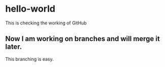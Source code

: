 # hello-world
This is checking the working of GitHub
## Now I am working on branches and will merge it later.
This branching is easy.
